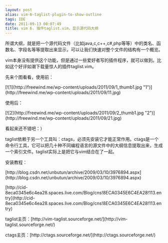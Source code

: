 ```yaml
---
layout: post
alias: vim-6-taglist-plugin-to-show-outline
tags: IDE
date: 2011-09-13 00:07:49
title: vim 6. 插件taglist.vim，显示源代码大纲
---
```


所谓大纲，就是把一个源代码文件（比如java,c,c++,c#,php等等）中的类名、函数名、字段名等等提取出来显示，可以让我们快速对整个文件的结构有一个概览。
<p>vim本身没有提供这个功能，但是通过一些爱好者写的插件程序，就可以做到。比如这个好评如潮下载量惊人的插件taglist.vim。
<p>先来个图看看，使用前：
<p>[![1](http://freewind.me/wp-content/uploads/2011/09/1_thumb1.jpg "1")](http://freewind.me/wp-content/uploads/2011/09/11.jpg)
<p>使用后：
<p>[![2](http://freewind.me/wp-content/uploads/2011/09/2_thumb1.jpg "2")](http://freewind.me/wp-content/uploads/2011/09/21.jpg)
<p>看起来还不错吧：）
<p>taglist依赖于另一个工具叫：ctags，必须先安装它才能正常作用。ctags是一个命令行工具，它可以把几十种不同编程语言的源文件中的大纲信息提取出来，生成一个索引文件。taglist实际上是把它与vim结合在了一起。
<p>安装教程：
<p>[http://blog.csdn.net/unbutun/archive/2009/03/10/3976894.aspx](http://blog.csdn.net/unbutun/archive/2009/03/10/3976894.aspx)
<p>[http://cid-8eca0345e6c4ea28.spaces.live.com/Blog/cns!8ECA0345E6C4EA28!113.entry](http://cid-8eca0345e6c4ea28.spaces.live.com/Blog/cns!8ECA0345E6C4EA28!113.entry)
<p>taglist主页：[http://vim-taglist.sourceforge.net/](http://vim-taglist.sourceforge.net/)
<p>ctags主页：[http://ctags.sourceforge.net/](http://ctags.sourceforge.net/)
